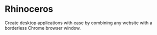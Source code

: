 # Rhinoceros
Create desktop applications with ease by combining any website with a borderless Chrome browser window.
